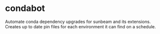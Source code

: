 # condabot
Automate conda dependency upgrades for sunbeam and its extensions. Creates up to date pin files for each environment it can find on a schedule.